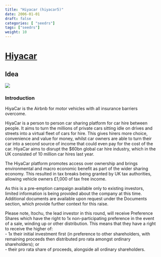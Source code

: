 ```yaml
---
title: "Hiyacar (hiyacar5)"
date: 2006-01-01
draft: false
categories: [ "seedrs"]
tags: ["seedrs"]
weight: 10
---
```


# [Hiyacar](https://www.seedrs.com/hiyacar5)

## Idea

![](/img/seedrs/uploads/startup/section_image/image/15835/ft6au3gtj2z2h6pkrdgn5jre7x1aj5u/bn_street_2.jpg?rect=0%2C0%2C740%2C415&w=600&fit=clip&s=6c6a49edebbf8395bf88dee0aaa47c31)

### Introduction

HiyaCar is the Airbnb for motor vehicles with all insurance barriers overcome.

HiyaCar is a person to person car sharing platform for car hire between people. It aims to turn the millions of private cars sitting idle on drives and streets into a virtual fleet of cars for hire. This gives hirers more choice, convenience and value for money, whilst car owners are able to turn their car into a second source of income that could even pay for the cost of the car. HiyaCar aims to disrupt the $60bn global car hire industry, which in the UK consisted of 10 million car hires last year.

The HiyaCar platform promotes access over ownership and brings environmental and macro economic benefit as part of the wider sharing economy. This resulted in tax breaks being granted by UK tax authorities, allowing vehicle owners £1,000 of tax free income.

As this is a pre-emption campaign available only to existing investors, limited information is being provided about the company at this time. Additional documents are available upon request under the Documents section, which provide further context for this raise.

Please note, Itochu, the lead investor in this round, will receive Preference Shares which have the right to 1x non-participating preference in the event of a sale, winding up or other distribution. This means that they have a right to receive the higher of: <br> - 1x their initial investment first (in preference to other shareholders, with remaining proceeds then distributed pro rata amongst ordinary shareholders); or <br>- their pro rata share of proceeds, alongside all ordinary shareholders.

